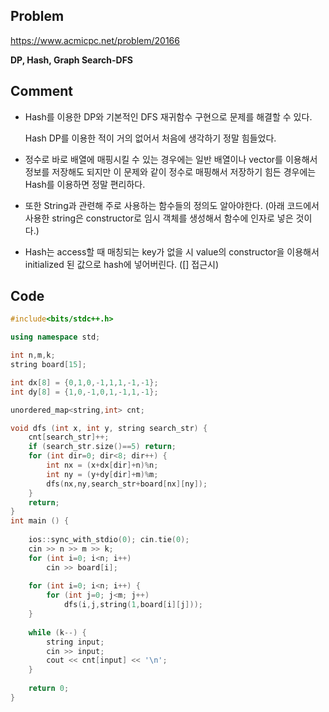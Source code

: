 ## Problem
<https://www.acmicpc.net/problem/20166>

__DP, Hash, Graph Search-DFS__


## Comment
* Hash를 이용한 DP와 기본적인 DFS 재귀함수 구현으로 문제를 해결할 수 있다.
  
  Hash DP를 이용한 적이 거의 없어서 처음에 생각하기 정말 힘들었다.

* 정수로 바로 배열에 매핑시킬 수 있는 경우에는 일반 배열이나 vector를 이용해서 정보를 저장해도 되지만
  이 문제와 같이 정수로 매핑해서 저장하기 힘든 경우에는 Hash를 이용하면 정말 편리하다.

* 또한 String과 관련해 주로 사용하는 함수들의 정의도 알아야한다. (아래 코드에서 사용한 string은 constructor로 임시 객체를 생성해서 함수에 인자로 넣은 것이다.)

* Hash는 access할 때 매칭되는 key가 없을 시 value의 constructor을 이용해서 initialized 된 값으로 hash에 넣어버린다. ([] 접근시)



## Code
```C++
#include<bits/stdc++.h>

using namespace std;

int n,m,k;
string board[15];

int dx[8] = {0,1,0,-1,1,1,-1,-1};
int dy[8] = {1,0,-1,0,1,-1,1,-1};

unordered_map<string,int> cnt;

void dfs (int x, int y, string search_str) {
    cnt[search_str]++;
    if (search_str.size()==5) return;
    for (int dir=0; dir<8; dir++) {
        int nx = (x+dx[dir]+n)%n;
        int ny = (y+dy[dir]+m)%m;
        dfs(nx,ny,search_str+board[nx][ny]);
    }
    return;
}
int main () {
    
    ios::sync_with_stdio(0); cin.tie(0);
    cin >> n >> m >> k;
    for (int i=0; i<n; i++)
        cin >> board[i];
    
    for (int i=0; i<n; i++) {
        for (int j=0; j<m; j++)
            dfs(i,j,string(1,board[i][j]));
    }
    
    while (k--) {
        string input;
        cin >> input;
        cout << cnt[input] << '\n';
    }
    
    return 0;
}
```
